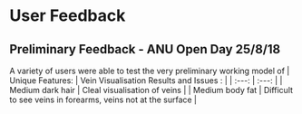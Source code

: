 # User Feedback


## Preliminary Feedback - ANU Open Day 25/8/18
A variety of users were able to test the very preliminary working model of 
| Unique Features: | Vein Visualisation Results and Issues : |
| :---: | :---: |
| Medium dark hair | Cleal visualisation of veins |
| Medium body fat | Difficult to see veins in forearms, veins not at the surface |

